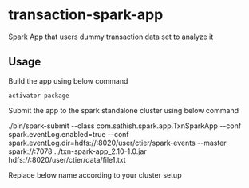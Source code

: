 # transaction-spark-app
Spark App that users  dummy transaction data set to analyze it    

## Usage

Build the app using below command
```
activator package
```
Submit the app to the spark standalone cluster using below command

./bin/spark-submit --class com.sathish.spark.app.TxnSparkApp  --conf spark.eventLog.enabled=true --conf spark.eventLog.dir=hdfs://<hadoop-master>:8020/user/ctier/spark-events --master spark://<spark-master>:7078  ../txn-spark-app_2.10-1.0.jar   hdfs://<hadoop-master>:8020/user/ctier/data/file1.txt

Replace below name according to your cluster setup
 
<spark-master>
<hadoop-master>


